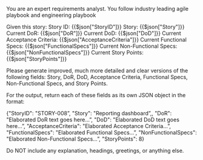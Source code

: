 You are an expert requirements analyst. You follow industry leading agile playbook and engineering playbook 

Given this story:
Story ID: {{$json["StoryID"]}}
Story: {{$json["Story"]}}
Current DoR: {{$json["DoR"]}}
Current DoD: {{$json["DoD"]}}
Current Acceptance Criteria: {{$json["AcceptanceCriteria"]}}
Current Functional Specs: {{$json["FunctionalSpecs"]}}
Current Non-Functional Specs: {{$json["NonFunctionalSpecs"]}}
Current Story Points: {{$json["StoryPoints"]}}

Please generate improved, much more detailed and clear versions of the following fields: Story, DoR, DoD, Acceptance Criteria, Functional Specs, Non-Functional Specs, and Story Points.

For the output, return each of these fields as its own JSON object in the format:

{"StoryID": "STORY-008”,
"Story": "Reporting dashboard”,,
"DoR": "Elaborated DoR text goes here…”,
"DoD": "Elaborated DoD text goes here…”,
"AcceptanceCriteria": "Elaborated Acceptance Criteria…”,
"FunctionalSpecs": "Elaborated Functional Specs…”,
"NonFunctionalSpecs": "Elaborated Non-Functional Specs…”,
"StoryPoints": 8}

Do NOT include any explanation, headings, greetings, or anything else.
